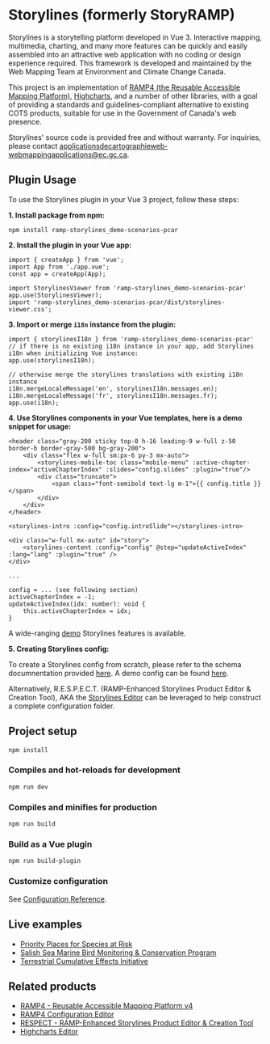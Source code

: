 # Storylines (formerly StoryRAMP)

Storylines is a storytelling platform developed in Vue 3. Interactive mapping, multimedia, charting, and many more features can be quickly and easily assembled into an attractive web application with no coding or design experience required. This framework is developed and maintained by the Web Mapping Team at Environment and Climate Change Canada. 

This project is an implementation of [RAMP4 (the Reusable Accessible Mapping Platform)](https://github.com/ramp4-pcar4/ramp4-pcar4), [Highcharts](https://www.highcharts.com/), and a number of other libraries, with a goal of providing a standards and guidelines-compliant alternative to existing COTS products, suitable for use in the Government of Canada's web presence.

Storylines' source code is provided free and without warranty. For inquiries, please contact [applicationsdecartographieweb-webmappingapplications@ec.gc.ca](mailto:applicationsdecartographieweb-webmappingapplications@ec.gc.ca).

## Plugin Usage

To use the Storylines plugin in your Vue 3 project, follow these steps:

**1. Install package from npm:**

```
npm install ramp-storylines_demo-scenarios-pcar
```

**2. Install the plugin in your Vue app:**

```
import { createApp } from 'vue';
import App from './app.vue';
const app = createApp(App);

import StorylinesViewer from 'ramp-storylines_demo-scenarios-pcar'
app.use(StorylinesViewer);
import 'ramp-storylines_demo-scenarios-pcar/dist/storylines-viewer.css';
```

**3. Import or merge `i18n` instance from the plugin:**

```
import { storylinesI18n } from 'ramp-storylines_demo-scenarios-pcar'
// if there is no existing i18n instance in your app, add Storylines i18n when initializing Vue instance:
app.use(storylinesI18n);

// otherwise merge the storylines translations with existing i18n instance
i18n.mergeLocaleMessage('en', storylinesI18n.messages.en);
i18n.mergeLocaleMessage('fr', storylinesI18n.messages.fr);
app.use(i18n);
```

**4. Use Storylines components in your Vue templates, here is a demo snippet for usage:**

```
<header class="gray-200 sticky top-0 h-16 leading-9 w-full z-50 border-b border-gray-500 bg-gray-200">
    <div class="flex w-full sm:px-6 py-3 mx-auto">
        <storylines-mobile-toc class="mobile-menu" :active-chapter-index="activeChapterIndex" :slides="config.slides" :plugin="true"/>
        <div class="truncate">
            <span class="font-semibold text-lg m-1">{{ config.title }}</span>
        </div>
    </div>
</header>

<storylines-intro :config="config.introSlide"></storylines-intro>

<div class="w-full mx-auto" id="story">
    <storylines-content :config="config" @step="updateActiveIndex" :lang="lang" :plugin="true" />
</div>

...

config = ... (see following section)
activeChapterIndex = -1;
updateActiveIndex(idx: number): void {
    this.activeChapterIndex = idx;
}

```

A wide-ranging [demo](https://ramp4-pcar4.github.io/storylines/main/#/en/00000000-0000-0000-0000-000000000000) Storylines features is available.

**5. Creating Storylines config:**

To create a Storylines config from scratch, please refer to the schema documnentation provided [here](https://github.com/ramp4-pcar4/storylines/blob/main/StorylinesSchema.json). A demo config can be found [here](https://github.com/ramp4-pcar4/storylines/blob/main/public/00000000-0000-0000-0000-000000000000/00000000-0000-0000-0000-000000000000_en.json).

Alternatively, R.E.S.P.E.C.T. (RAMP-Enhanced Storylines Product Editor & Creation Tool), AKA the [Storylines Editor](https://github.com/ramp4-pcar4/storylines-editor) can be leveraged to help construct a complete configuration folder. 

## Project setup

```
npm install
```

### Compiles and hot-reloads for development

```
npm run dev
```

### Compiles and minifies for production

```
npm run build
```

### Build as a Vue plugin

```
npm run build-plugin
```

### Customize configuration

See [Configuration Reference](https://cli.vuejs.org/config/).

## Live examples

- [Priority Places for Species at Risk](https://environmental-maps.canada.ca/CWS_Storylines/index-ca-en.html#/en/priority_places-lieux_prioritaires)
- [Salish Sea Marine Bird Monitoring & Conservation Program](https://environmental-maps.qa.ec.gc.ca/Storylines-Scenarios/index-ca-en.html#/en/wings_over_water-ailes_audessus_de_leau)
- [Terrestrial Cumulative Effects Initiative](https://environmental-maps.canada.ca/Storylines-Scenarios/index-ca-en.html#/en/TCEI-IECT)

## Related products

- [RAMP4 - Reusable Accessible Mapping Platform v4](https://github.com/ramp4-pcar4/ramp4-pcar4)
- [RAMP4 Configuration Editor](https://github.com/ramp4-pcar4/config-editor)
- [RESPECT - RAMP-Enhanced Storylines Product Editor & Creation Tool](https://github.com/ramp4-pcar4/storylines-editor)
- [Highcharts Editor](https://github.com/ramp4-pcar4/highcharts-editor)
